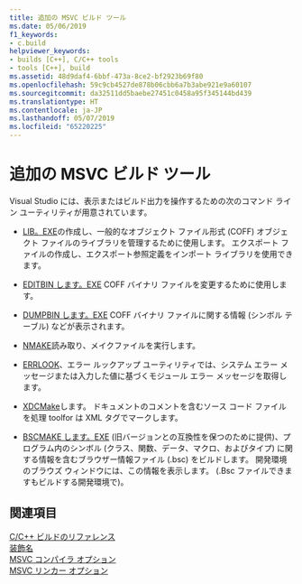 ```yaml
---
title: 追加の MSVC ビルド ツール
ms.date: 05/06/2019
f1_keywords:
- c.build
helpviewer_keywords:
- builds [C++], C/C++ tools
- tools [C++], build
ms.assetid: 48d9daf4-6bbf-473a-8ce2-bf2923b69f80
ms.openlocfilehash: 59c9cb4527de878b06cbb6a7b3abe921e9a60107
ms.sourcegitcommit: da32511dd5baebe27451c0458a95f345144bd439
ms.translationtype: HT
ms.contentlocale: ja-JP
ms.lasthandoff: 05/07/2019
ms.locfileid: "65220225"
---
```

# <a name="additional-msvc-build-tools"></a>追加の MSVC ビルド ツール

Visual Studio には、表示またはビルド出力を操作するための次のコマンド ライン ユーティリティが用意されています。


- [LIB。EXE](lib-reference.md)の作成し、一般的なオブジェクト ファイル形式 (COFF) オブジェクト ファイルのライブラリを管理するために使用します。 エクスポート ファイルの作成し、エクスポート参照定義をインポート ライブラリを使用できます。

- [EDITBIN します。EXE](editbin-reference.md) COFF バイナリ ファイルを変更するために使用します。

- [DUMPBIN します。EXE](dumpbin-reference.md) COFF バイナリ ファイルに関する情報 (シンボル テーブル) などが表示されます。

- [NMAKE](nmake-reference.md)読み取り、メイクファイルを実行します。

- [ERRLOOK](value-edit-control.md)、エラー ルックアップ ユーティリティでは、システム エラー メッセージまたは入力した値に基づくモジュール エラー メッセージを取得します。

- [XDCMake](xdcmake-reference.md)します。 ドキュメントのコメントを含むソース コード ファイルを処理 toolfor は XML タグでマークします。

- [BSCMAKE します。EXE](bscmake-reference.md) (旧バージョンとの互換性を保つのために提供)、プログラム内のシンボル (クラス、関数、データ、マクロ、およびタイプ) に関する情報を含むブラウザー情報ファイル (.bsc) をビルドします。 開発環境のブラウズ ウィンドウには、この情報を表示します。 (.Bsc ファイルできますもビルドする開発環境で)。

## <a name="see-also"></a>関連項目

[C/C++ ビルドのリファレンス](c-cpp-building-reference.md)<br/>
[装飾名](decorated-names.md)<br/>
[MSVC コンパイラ オプション](compiler-options.md)<br/>
[MSVC リンカー オプション](linker-options.md)
